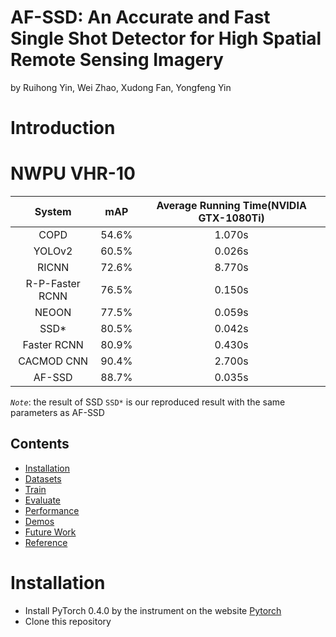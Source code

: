 # AF-SSD: An Accurate and Fast Single Shot Detector for High Spatial Remote Sensing Imagery
by Ruihong Yin, Wei Zhao, Xudong Fan, Yongfeng Yin
# Introduction

# NWPU VHR-10
|System | mAP |Average Running Time(NVIDIA GTX-1080Ti)|
|:--:|:--:|:--:|
|COPD|54.6%|1.070s|
|YOLOv2|60.5%|0.026s|
|RICNN|72.6%|8.770s|
|R-P-Faster RCNN|76.5%|0.150s|
|NEOON|77.5%|0.059s|
|SSD*|80.5%|0.042s|
|Faster RCNN|80.9%|0.430s|
|CACMOD CNN|90.4%|2.700s|
|AF-SSD|88.7%|0.035s|

*`Note`*: the result of SSD `SSD*` is our reproduced result with the same parameters as AF-SSD

## Contents
- <a href='#installation'>Installation</a>
- <a href='#datasets'>Datasets</a>
- <a href='#training-ssd'>Train</a>
- <a href='#evaluation'>Evaluate</a>
- <a href='#performance'>Performance</a>
- <a href='#demos'>Demos</a>
- <a href='#todo'>Future Work</a>
- <a href='#references'>Reference</a>

# Installation
* Install PyTorch 0.4.0 by the instrument on the website [Pytorch](https://pytorch.org/)
* Clone this repository
